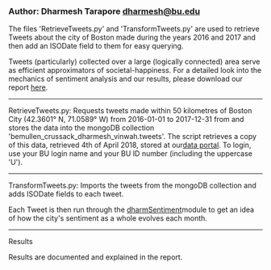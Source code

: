 ### Author: Dharmesh Tarapore <dharmesh@bu.edu>
The files 'RetrieveTweets.py' and 'TransformTweets.py' are used to retrieve Tweets about the city of Boston made during the years 2016 and 2017 and then add an ISODate field to them for easy querying.

Tweets (particularly) collected over a large (logically connected) area serve as efficient approximators of societal-happiness. For a detailed look into the mechanics of sentiment analysis and our results, please download our report <a href="https://cs-people.bu.edu/dharmesh/cs591/report.pdf" target="_blank">here</a>.

---------------------------------------------------------------------------------------------------------------------

RetrieveTweets.py:
Requests tweets made within 50 kilometres of Boston City (42.3601° N, 71.0589° W) from 2016-01-01 to 2017-12-31 from and stores the data into the mongoDB collection 'bemullen_crussack_dharmesh_vinwah.tweets'. The script retrieves a copy of this data, retrieved 4th of April 2018, stored at our<a href="https://cs-people.bu.edu/dharmesh/cs591/">data portal</a>. To login, use your BU login name and your BU ID number (including the uppercase 'U').

---------------------------------------------------------------------------------------------------------------------

TransformTweets.py:
Imports the tweets from the mongoDB collection and adds ISODate fields to each tweet. 

Each Tweet is then run through the <a href="https://pypi.org/project/dharmSentiment/" target="_blank">dharmSentiment</a>module to get an idea of how the city's sentiment as a whole evolves each month.

---------------------------------------------------------------------------------------------------------------------

Results

Results are documented and explained in the report.

















